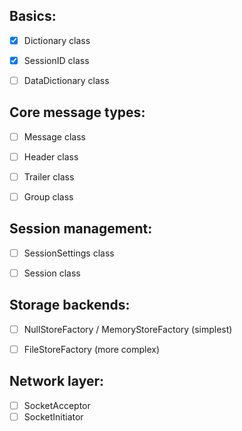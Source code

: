 ## Basics:

- [x] Dictionary class
- [x] SessionID class
- [ ] DataDictionary class


## Core message types:

- [ ] Message class
- [ ] Header class
- [ ] Trailer class
- [ ] Group class


## Session management:

- [ ] SessionSettings class
- [ ] Session class


## Storage backends:

- [ ] NullStoreFactory / MemoryStoreFactory (simplest)
- [ ] FileStoreFactory (more complex)


## Network layer:

- [ ] SocketAcceptor
- [ ] SocketInitiator
